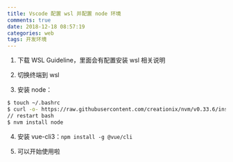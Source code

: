 ```yaml
---
title: Vscode 配置 wsl 并配置 node 环境
comments: true
date: 2018-12-18 08:57:19
categories: web
tags: 开发环境
---
```


1. 下载 WSL Guideline，里面会有配置安装 wsl 相关说明

2. 切换终端到 wsl

3. 安装 node：

```bash
$ touch ~/.bashrc
$ curl -o- https://raw.githubusercontent.com/creationix/nvm/v0.33.6/install.sh | bash
// restart bash
$ nvm install node
```

4. 安装 vue-cli3：`npm install -g @vue/cli`

5. 可以开始使用啦
